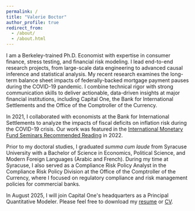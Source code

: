 ```yaml
---
permalink: /
title: "Valerie Boctor"
author_profile: true
redirect_from: 
  - /about/
  - /about.html
---
```


I am a Berkeley-trained Ph.D. Economist with expertise in consumer finance, stress testing, and financial risk modeling. I lead end-to-end research projects, from large-scale data engineering to advanced causal inference and statistical analysis. My recent research examines the long-term balance sheet impacts of federally-backed mortgage payment pauses during the COVID-19 pandemic. I combine technical rigor with strong communication skills to deliver actionable, data-driven insights at major financial institutions, including Capital One, the Bank for International Settlements and the Office of the Comptroller of the Currency.

In 2021, I collaborated with economists at the Bank for International Settlements to analyze the impacts of fiscal deficits on inflation risk during the COVID-19 crisis. Our work was featured in the [International Monetary Fund Seminars Recommended Reading](https://meetings.imf.org/-/media/AMSM/Files/AM2022/Seminars/2022RR-Debate-on-the-Global-Economy.ashx) in 2022.

Prior to my doctoral studies, I graduated *summa cum laude* from Syracuse University with a Bachelor of Science in Economics, Political Science, and Modern Foreign Languages (Arabic and French). During my time at Syracuse, I also served as a Compliance Risk Policy Analyst in the Compliance Risk Policy Division at the Office of the Comptroller of the Currency, where I focused on regulatory compliance and risk management policies for commercial banks.

In August 2025, I will join Capital One's headquarters as a Principal Quantitative Modeler.  Please feel free to download my [resume](../files/2025-03-08-Resume.pdf) or [CV](../files/2024-10-24-CV.pdf).